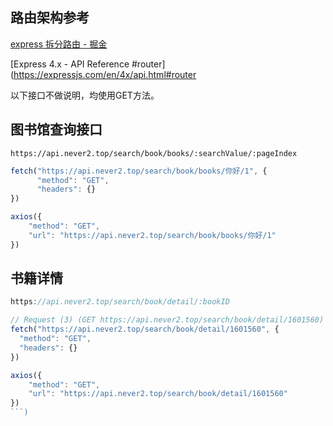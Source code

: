 
## 路由架构参考

[express 拆分路由 - 掘金](https://juejin.cn/post/6855129006514110472)

[Express 4.x - API Reference #router](https://expressjs.com/en/4x/api.html#router

以下接口不做说明，均使用GET方法。

## 图书馆查询接口
```
https://api.never2.top/search/book/books/:searchValue/:pageIndex
```
```javascript
fetch("https://api.never2.top/search/book/books/你好/1", {
      "method": "GET",
      "headers": {}
})
```
```javascript
axios({
	"method": "GET",
	"url": "https://api.never2.top/search/book/books/你好/1"
})
```

## 书籍详情
```javascript
https://api.never2.top/search/book/detail/:bookID
```
```javascript
// Request (3) (GET https://api.never2.top/search/book/detail/1601560)
fetch("https://api.never2.top/search/book/detail/1601560", {
  "method": "GET",
  "headers": {}
})
```
```javascript
axios({
	"method": "GET",
	"url": "https://api.never2.top/search/book/detail/1601560"
})
```)

